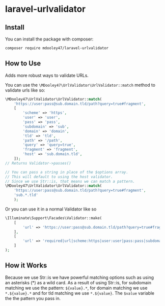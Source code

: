 # laravel-urlvalidator

## Install
You can install the package with composer:

```bash
composer require mdooley47/laravel-urlvalidator
```

## How to Use

Adds more robust ways to validate URLs.

You can use the `\MDooley47\UrlValidator\UrlValidator::match` method to validate urls like so:
```php
\MDooley47\UrlValidator\UrlValidator::match(
    'https://user:pass@sub.domain.tld/path?query=true#fragment',
    [
        'scheme' => 'https',
        'user' => 'user',
        'pass' => 'pass',
        'subdomain' => 'sub',
        'domain' => 'domain',
        'tld' => 'tld',
        'path' => '/path',
        'query' => 'query=true',
        'fragment' => 'fragment',
        'host' => 'sub.domain.tld',
    ]);
// Returns Validator->passes()

// You can pass a string in place of the $options array.
// This will default to using the host validator.
// Since we use Str::is, that means we can match a pattern.
\MDooley47\UrlValidator\UrlValidator::match(
    'https://user:pass@sub.domain.tld/path?query=true#fragment',
    'sub.*.tld'
    );
```

Or you can use it in a normal Validator like so
```php
\Illuminate\Support\Facades\Validator::make(
    [
        'url' => 'https://user:pass@sub.domain.tld/path?query=true#fragment'
    ],
    [
        'url' => 'required|url|scheme:https|user:user|pass:pass|subdomain:sub|domain:domain|tld:tld|path:/path|query:query=true|fragment:fragment|host:sub.domain.tld',
    ]
);
```

## How it Works
Because we use Str::is we have powerful matching options such as using an asterisks (*) as a wild card.
As a result of using Str::is, for subdomain matching we use the pattern: `${value}.*`, for domain matching we use `*.${value}.*` and for tld matching we use `*.${value}`. The `$value` variable the the pattern you pass in.